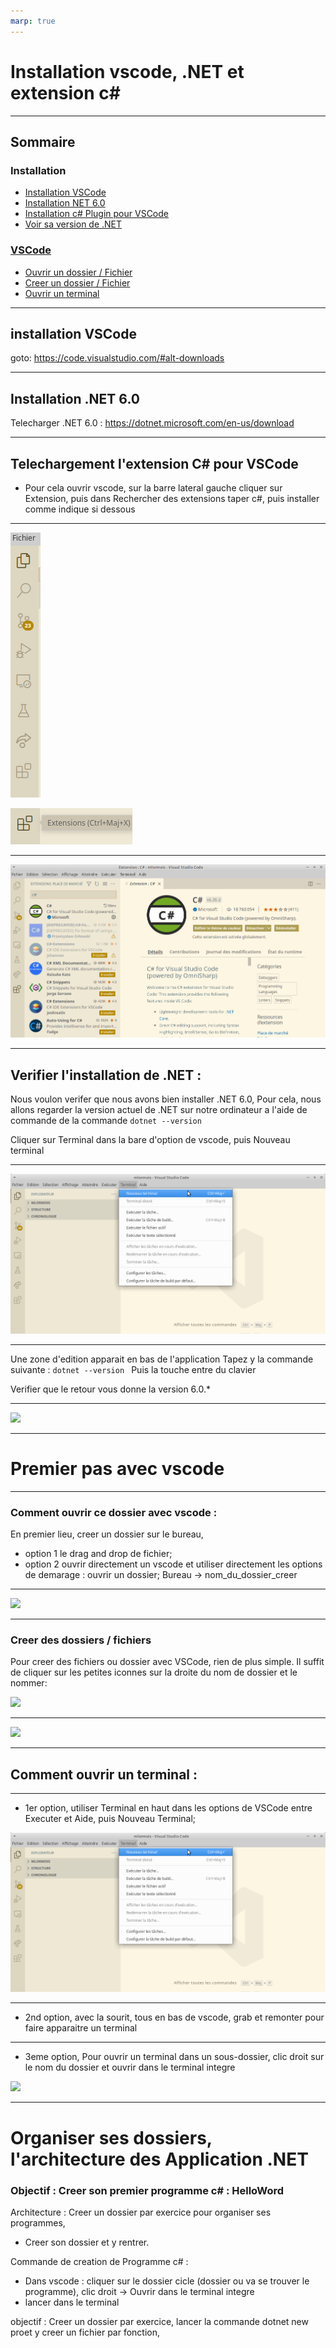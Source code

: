 ```yaml
---
marp: true
---
```


# Installation vscode, .NET et extension c#

---


##	Sommaire
### Installation
- [Installation VSCode](#VSCodeInstall)
- [Installation NET 6.0](#NetInstall)
- [Installation c# Plugin pour VSCode](#CSharpInstall)
- [Voir sa version de .NET](#net6)

### [VSCode](#vscode)
- [Ouvrir un dossier / Fichier ](#opendir)
- [Creer un dossier / Fichier](#createdir)
- [Ouvrir un terminal](#openterm)



---


##  installation VSCode <a id="VSCodeInstall"></a>



goto:
https://code.visualstudio.com/#alt-downloads

---
## Installation .NET 6.0 <a id="NetInstall"></a>

Telecharger .NET 6.0 : https://dotnet.microsoft.com/en-us/download

---

## Telechargement l'extension C# pour VSCode <a id="CSharpInstall"></a>
- Pour cela ouvrir vscode, sur la barre lateral gauche cliquer sur Extension, puis dans Rechercher des extensions taper c#, puis installer comme indique si dessous

---

![](./Ressources/vscode_barre_lateral.png)

![](./Ressources/vscode_extention_button.png)

---

![](./Ressources/vscode_csharp_plugin_installation.png)

---




## Verifier l'installation de .NET : <a id="net6"></a>

Nous voulon verifer que nous avons bien installer .NET 6.0,
Pour cela, nous allons regarder la version actuel de .NET sur notre ordinateur a l'aide de commande de la commande ```dotnet --version```
 
  
Cliquer sur Terminal dans la bare d'option de vscode, puis Nouveau terminal

---

![](./Ressources/open_a_term.png)


---

Une zone d'edition apparait en bas de l'application
Tapez y la commande suivante :
```dotnet --version ```
Puis la touche entre du clavier

Verifier que le retour vous donne la version 6.0.*

---

![](./Ressources/dotnet--version.png)

---

#  Premier pas avec vscode <a id="vscode"></a>

---


### Comment ouvrir ce dossier avec vscode : <a id="opendir"></a>
En premier lieu, creer un dossier sur le bureau,

-	option 1 le drag and drop de fichier;
-	option 2 ouvrir directement un vscode et utiliser directement les options de demarage : ouvrir un dossier; Bureau -> nom_du_dossier_creer

---

![](./Ressources/open_dir_vscode.png)

---

### Creer des dossiers / fichiers <a id="createdir"></a>
Pour creer des fichiers ou dossier avec VSCode, rien de plus simple.
Il suffit de cliquer sur les petites iconnes sur la droite du nom de dossier et le nommer: 


![](./Ressources/new_file.png)

---
![](./Ressources/new_dir.png)

---



## Comment ouvrir un terminal : <a id="openterm"></a>





---

- 1er option, utiliser Terminal en haut dans les options de VSCode entre Executer et Aide, puis Nouveau Terminal;

![](./Ressources/open_a_term.png)

---

- 2nd option, avec la sourit, tous en bas de vscode, grab et remonter pour faire apparaitre un terminal


---

- 3eme option,
Pour ouvrir un terminal dans un sous-dossier, clic droit sur le nom du dossier et ouvrir dans le terminal integre

![](./Ressources/termIntegre.png)


---


# Organiser ses dossiers, l'architecture des Application .NET

### Objectif : Creer son premier programme c# : HelloWord

Architecture : Creer un dossier par exercice pour organiser ses programmes,
	
- Creer son dossier et y rentrer.

Commande de creation de Programme c# :
- Dans vscode : cliquer sur le dossier cicle (dossier ou va se trouver le programme), clic droit -> Ouvrir dans le terminal integre
- lancer dans le terminal

objectif : Creer un dossier par exercice, lancer la commande dotnet new proet y creer un fichier par fonction, 










